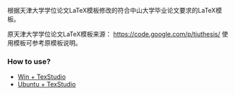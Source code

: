 根据天津大学学位论文LaTeX模板修改的符合中山大学毕业论文要求的LaTeX模板。

原天津大学学位论文LaTeX模板来源：
https://code.google.com/p/tjuthesis/
使用模板可参考原模板说明。

### How to use?
+ [Win + TexStudio](https://github.com/Durant35/LatexThesis4SYSU/wiki/Win10)
+ [Ubuntu + TexStudio](https://github.com/Durant35/LatexThesis4SYSU/wiki/Ubuntu16.04)
